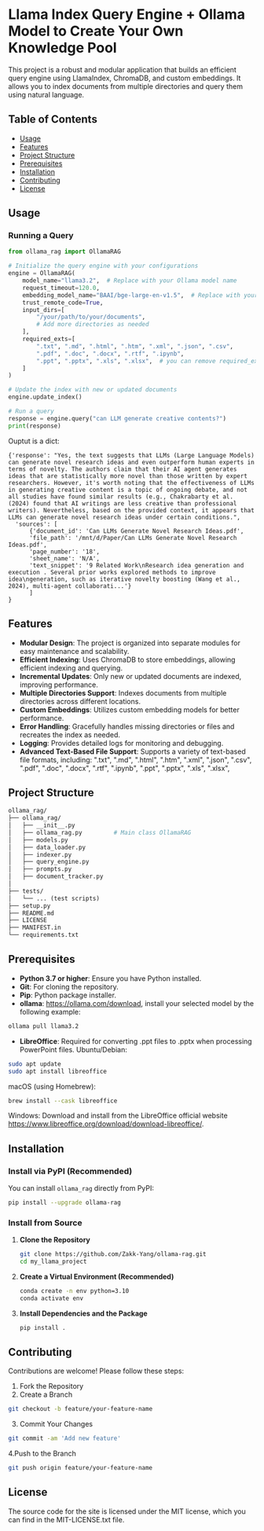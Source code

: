 # Llama Index Query Engine + Ollama Model to Create Your Own Knowledge Pool

This project is a robust and modular application that builds an efficient query engine using LlamaIndex, ChromaDB, and custom embeddings. It allows you to index documents from multiple directories and query them using natural language.



## Table of Contents

- [Usage](#usage)
- [Features](#features)
- [Project Structure](#project-structure)
- [Prerequisites](#prerequisites)
- [Installation](#installation)
- [Contributing](#contributing)
- [License](#license)

## Usage
### Running a Query
```python
from ollama_rag import OllamaRAG

# Initialize the query engine with your configurations
engine = OllamaRAG(
    model_name="llama3.2",  # Replace with your Ollama model name
    request_timeout=120.0,
    embedding_model_name="BAAI/bge-large-en-v1.5",  # Replace with your Hugging Face embedding model
    trust_remote_code=True,
    input_dirs=[
        "/your/path/to/your/documents",
        # Add more directories as needed
    ],
    required_exts=[
        ".txt", ".md", ".html", ".htm", ".xml", ".json", ".csv",
        ".pdf", ".doc", ".docx", ".rtf", ".ipynb",
        ".ppt", ".pptx", ".xls", ".xlsx",  # you can remove required_exts by default to capture all supported extentions
    ]
)

# Update the index with new or updated documents
engine.update_index()

# Run a query
response = engine.query("can LLM generate creative contents?")
print(response)

```
Ouptut is a dict:

```text
{'response': "Yes, the text suggests that LLMs (Large Language Models) can generate novel research ideas and even outperform human experts in terms of novelty. The authors claim that their AI agent generates ideas that are statistically more novel than those written by expert researchers. However, it's worth noting that the effectiveness of LLMs in generating creative content is a topic of ongoing debate, and not all studies have found similar results (e.g., Chakrabarty et al. (2024) found that AI writings are less creative than professional writers). Nevertheless, based on the provided context, it appears that LLMs can generate novel research ideas under certain conditions.",
  'sources': [
      {'document_id': 'Can LLMs Generate Novel Research Ideas.pdf',
      'file_path': '/mnt/d/Paper/Can LLMs Generate Novel Research Ideas.pdf', 
      'page_number': '18', 
      'sheet_name': 'N/A',
      'text_snippet': '9 Related Work\nResearch idea generation and execution . Several prior works explored methods to improve idea\ngeneration, such as iterative novelty boosting (Wang et al., 2024), multi-agent collaborati...'}
      ]
}
```


## Features

- **Modular Design**: The project is organized into separate modules for easy maintenance and scalability.
- **Efficient Indexing**: Uses ChromaDB to store embeddings, allowing efficient indexing and querying.
- **Incremental Updates**: Only new or updated documents are indexed, improving performance.
- **Multiple Directories Support**: Indexes documents from multiple directories across different locations.
- **Custom Embeddings**: Utilizes custom embedding models for better performance.
- **Error Handling**: Gracefully handles missing directories or files and recreates the index as needed.
- **Logging**: Provides detailed logs for monitoring and debugging.
- **Advanced Text-Based File Support**: Supports a variety of text-based file formats, including:
    ".txt",
    ".md",
    ".html",
    ".htm",
    ".xml",
    ".json",
    ".csv",
    ".pdf",
    ".doc",
    ".docx",
    ".rtf",
    ".ipynb",
    ".ppt",
    ".pptx",
    ".xls",
    ".xlsx",

## Project Structure
```graphql
ollama_rag/
├── ollama_rag/
│   ├── __init__.py
│   ├── ollama_rag.py         # Main class OllamaRAG
│   ├── models.py
│   ├── data_loader.py
│   ├── indexer.py
│   ├── query_engine.py
│   ├── prompts.py
│   ├── document_tracker.py
│ 
├── tests/
│   └── ... (test scripts)
├── setup.py
├── README.md
├── LICENSE
├── MANIFEST.in
└── requirements.txt
```

## Prerequisites

- **Python 3.7 or higher**: Ensure you have Python installed.
- **Git**: For cloning the repository.
- **Pip**: Python package installer.
- **ollama**: https://ollama.com/download, install your selected model by the following example: 
```bash
ollama pull llama3.2
```
- **LibreOffice**: Required for converting .ppt files to .pptx when processing PowerPoint files.
Ubuntu/Debian:
```bash
sudo apt update
sudo apt install libreoffice
```
macOS (using Homebrew):
```bash
brew install --cask libreoffice
```
Windows:
Download and install from the LibreOffice official website https://www.libreoffice.org/download/download-libreoffice/.





## Installation
### Install via PyPI (Recommended)
You can install `ollama_rag` directly from PyPI:
```bash
pip install --upgrade ollama-rag
```

### Install from Source
1. **Clone the Repository**

   ```bash
   git clone https://github.com/Zakk-Yang/ollama-rag.git
   cd my_llama_project
   ```

2. **Create a Virtual Environment (Recommended)**
    ```bash
    conda create -n env python=3.10
    conda activate env
    ```

3. **Install Dependencies and the Package**
    ```bash
    pip install .
    ```
    



## Contributing
Contributions are welcome! Please follow these steps:
1. Fork the Repository
2. Create a Branch
```bash
git checkout -b feature/your-feature-name
```

3. Commit Your Changes
```bash
git commit -am 'Add new feature'
```
4.Push to the Branch
```bash
git push origin feature/your-feature-name
```

## License
The source code for the site is licensed under the MIT license, which you can find in the MIT-LICENSE.txt file.
